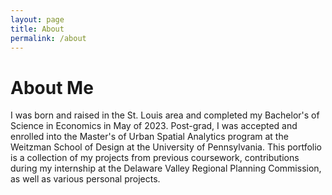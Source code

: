 ```yaml
---
layout: page
title: About
permalink: /about
---
```

# About Me

I was born and raised in the St. Louis area and completed my Bachelor's of Science in Economics in May of 2023. Post-grad, I was accepted and enrolled into the Master's of Urban Spatial Analytics program at the Weitzman School of Design at the University of Pennsylvania. This portfolio is a collection of my projects from previous coursework, contributions during my internship at the Delaware Valley Regional Planning Commission, as well as various personal projects. 
